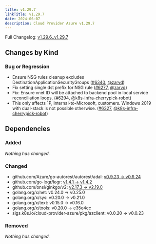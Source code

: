 ```yaml
---
title: v1.29.7
linkTitle: v1.29.7
date: 2024-06-07
description: Cloud Provider Azure v1.29.7
---
```

Full Changelog: [v1.29.6..v1.29.7](https://github.com/kubernetes-sigs/cloud-provider-azure/compare/v1.29.6...v1.29.7)

## Changes by Kind

### Bug or Regression

- Ensure NSG rules cleanup excludes DestinationApplicationSecurityGroups ([#6340](https://github.com/kubernetes-sigs/cloud-provider-azure/pull/6340), [@zarvd](https://github.com/zarvd))
- Fix setting single dst prefix for NSG rule ([#6277](https://github.com/kubernetes-sigs/cloud-provider-azure/pull/6277), [@zarvd](https://github.com/zarvd))
- Fix: Ensure vnet ID will be attached to backend pool in local service reconciliation loops. ([#6294](https://github.com/kubernetes-sigs/cloud-provider-azure/pull/6294), [@k8s-infra-cherrypick-robot](https://github.com/k8s-infra-cherrypick-robot))
- This only affects 1P, internal-to-Microsoft, customers. Windows 2019 with dual-stack is not possible otherwise. ([#6327](https://github.com/kubernetes-sigs/cloud-provider-azure/pull/6327), [@k8s-infra-cherrypick-robot](https://github.com/k8s-infra-cherrypick-robot))

## Dependencies

### Added
_Nothing has changed._

### Changed
- github.com/Azure/go-autorest/autorest/adal: [v0.9.23 → v0.9.24](https://github.com/Azure/go-autorest/compare/autorest/adal/v0.9.23...autorest/adal/v0.9.24)
- github.com/go-logr/logr: [v1.4.1 → v1.4.2](https://github.com/go-logr/logr/compare/v1.4.1...v1.4.2)
- github.com/onsi/ginkgo/v2: [v2.17.3 → v2.19.0](https://github.com/onsi/ginkgo/compare/v2.17.3...v2.19.0)
- golang.org/x/net: v0.24.0 → v0.25.0
- golang.org/x/sys: v0.20.0 → v0.21.0
- golang.org/x/text: v0.15.0 → v0.16.0
- golang.org/x/tools: v0.20.0 → e35e4cc
- sigs.k8s.io/cloud-provider-azure/pkg/azclient: v0.0.20 → v0.0.23

### Removed
_Nothing has changed._
